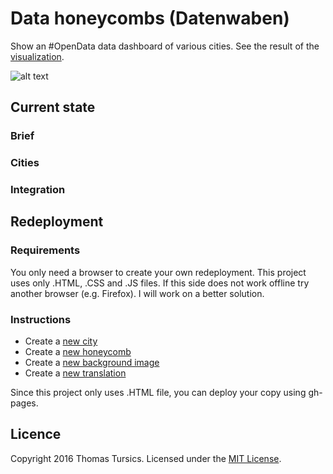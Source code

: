 # Data honeycombs (Datenwaben)

Show an #OpenData data dashboard of various cities. See the result of the [visualization](http://daten-waben.tursics.de/).

![alt text](https://raw.githubusercontent.com/tursics/data-dashboard/master/doc/previewVienna.png "Vienna")

## Current state

### Brief

### Cities

### Integration

## Redeployment

### Requirements

You only need a browser to create your own redeployment. 
This project uses only .HTML, .CSS and .JS files. 
If this side does not work offline try another browser (e.g. Firefox). 
I will work on a better solution.

### Instructions

- Create a [new city](../master/doc/CreateCity.md)
- Create a [new honeycomb](../master/doc/CreateCard.md)
- Create a [new background image](../master/doc/CreateBackground.md)
- Create a [new translation](../master/doc/CreateTranslation.md)

Since this project only uses .HTML file, you can deploy your copy using gh-pages.

## Licence

Copyright 2016 Thomas Tursics. Licensed under the [MIT License](../master/LICENSE).
